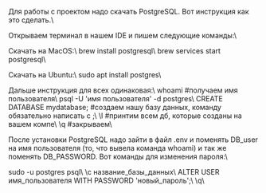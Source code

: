 Для работы с проектом надо скачать PostgreSQL. Вот инструкция как это сделать.\\

Открываем терминал в нашем IDE и пишем следующие команды:\\

Скачать на MacOS:\\
brew install postgresql\\
brew services start postgresql\\

Скачать на Ubuntu:\\
sudo apt install postgres\\

Дальше инструкция для всех одинаковая:\\
whoami #получаем имя пользователя\\
psql -U 'имя пользователя' -d postgres\\
CREATE DATABASE mydatabase; #создаем нашу базу данных, команду обязательно написать с ;\\
\l #принтим всем дб, которые созданы на вашем компе\\
\q #закрываем\\


После установки PostgreSQL надо зайти в файл .env и поменять DB_user на имя пользователя (то, что вывела команда whoami) и так же поменять DB_PASSWORD. Вот команды для изменения пароля:\\

sudo -u postgres psql\\
\c название_базы_данных\\
ALTER USER имя_пользователя WITH PASSWORD 'новый_пароль';\\
\q\\
